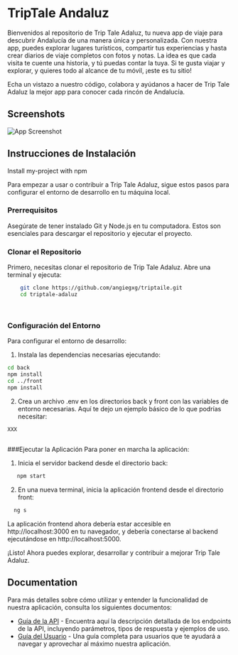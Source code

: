 # TripTale Andaluz

Bienvenidos al repositorio de Trip Tale Adaluz, tu nueva app de viaje para descubrir Andalucía de una manera única y personalizada. Con nuestra app, puedes explorar lugares turísticos, compartir tus experiencias y hasta crear diarios de viaje completos con fotos y notas. La idea es que cada visita te cuente una historia, y tú puedas contar la tuya. Si te gusta viajar y explorar, y quieres todo al alcance de tu móvil, ¡este es tu sitio!

Echa un vistazo a nuestro código, colabora y ayúdanos a hacer de Trip Tale Adaluz la mejor app para conocer cada rincón de Andalucía.


## Screenshots

![App Screenshot](https://via.placeholder.com/468x300?text=App+Screenshot+Here)


##  Instrucciones de Instalación

Install my-project with npm


Para empezar a usar o contribuir a Trip Tale Adaluz, sigue estos pasos para configurar el entorno de desarrollo en tu máquina local.

### Prerrequisitos
Asegúrate de tener instalado Git y Node.js en tu computadora. Estos son esenciales para descargar el repositorio y ejecutar el proyecto.

### Clonar el Repositorio
Primero, necesitas clonar el repositorio de Trip Tale Adaluz. Abre una terminal y ejecuta:  

```bash
    git clone https://github.com/angiegxg/triptaile.git
    cd triptale-adaluz
```

```bash
   
```
### Configuración del Entorno
Para configurar el entorno de desarrollo:

1. Instala las dependencias necesarias ejecutando:

```bash
cd back
npm install
cd ../front
npm install 
```
2. Crea un archivo .env en los directorios back y front con las variables de entorno necesarias. Aquí te dejo un ejemplo básico de lo que podrías necesitar:

```bash
XXX
   
```
###Ejecutar la Aplicación
Para poner en marcha la aplicación:

1. Inicia el servidor backend desde el directorio back:

```bash
   npm start
```
2. En una nueva terminal, inicia la aplicación frontend desde el directorio front:

```bash
  ng s
```

La aplicación frontend ahora debería estar accesible en http://localhost:3000 en tu navegador, y debería conectarse al backend ejecutándose en http://localhost:5000.

¡Listo! Ahora puedes explorar, desarrollar y contribuir a mejorar Trip Tale Adaluz.


## Documentation

Para más detalles sobre cómo utilizar y entender la funcionalidad de nuestra aplicación, consulta los siguientes documentos:

- [Guía de la API](https://linktoapidocumentation) - Encuentra aquí la descripción detallada de los endpoints de la API, incluyendo parámetros, tipos de respuesta y ejemplos de uso.
- [Guía del Usuario](https://linktouserguide) - Una guía completa para usuarios que te ayudará a navegar y aprovechar al máximo nuestra aplicación.
